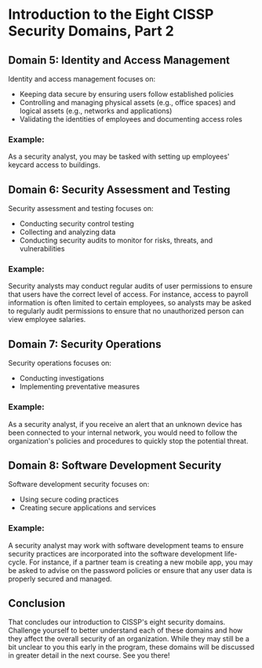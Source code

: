 # Introduction to the Eight CISSP Security Domains, Part 2



## Domain 5: Identity and Access Management

Identity and access management focuses on:
- Keeping data secure by ensuring users follow established policies
- Controlling and managing physical assets (e.g., office spaces) and logical assets (e.g., networks and applications)
- Validating the identities of employees and documenting access roles

### Example:
As a security analyst, you may be tasked with setting up employees' keycard access to buildings.

## Domain 6: Security Assessment and Testing

Security assessment and testing focuses on:
- Conducting security control testing
- Collecting and analyzing data
- Conducting security audits to monitor for risks, threats, and vulnerabilities

### Example:
Security analysts may conduct regular audits of user permissions to ensure that users have the correct level of access. For instance, access to payroll information is often limited to certain employees, so analysts may be asked to regularly audit permissions to ensure that no unauthorized person can view employee salaries.

## Domain 7: Security Operations

Security operations focuses on:
- Conducting investigations
- Implementing preventative measures

### Example:
As a security analyst, if you receive an alert that an unknown device has been connected to your internal network, you would need to follow the organization's policies and procedures to quickly stop the potential threat.

## Domain 8: Software Development Security

Software development security focuses on:
- Using secure coding practices
- Creating secure applications and services

### Example:
A security analyst may work with software development teams to ensure security practices are incorporated into the software development life-cycle. For instance, if a partner team is creating a new mobile app, you may be asked to advise on the password policies or ensure that any user data is properly secured and managed.

## Conclusion

That concludes our introduction to CISSP's eight security domains. Challenge yourself to better understand each of these domains and how they affect the overall security of an organization. While they may still be a bit unclear to you this early in the program, these domains will be discussed in greater detail in the next course. See you there!